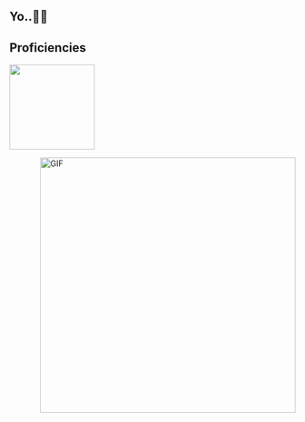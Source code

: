 <h2>
  <span>Yo..🤘🏼<span> 

</h2>
  <h2>Proficiencies</h2>
 <div algin="left">
    <p >
           <img src="https://skillicons.dev/icons?i=git,kubernetes,docker,c,vim" width="150"/>
    </p>
<img align="right" alt="GIF" src="https://media.tenor.com/wyi8Ow2YP6UAAAAd/maja-aaya.gif" width=450 />
    </div>
